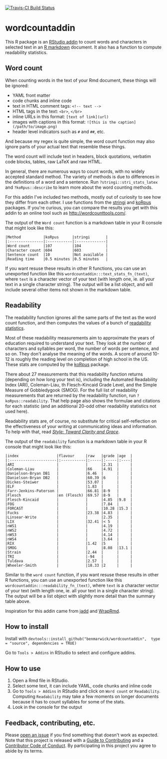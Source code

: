 [![Travis-CI Build Status](https://travis-ci.org/benmarwick/wordcountaddin.svg?branch=master)](https://travis-ci.org/benmarwick/wordcountaddin)

<!-- README.md is generated from README.Rmd. Please edit that file -->
wordcountaddin
==============

This R package is an [RStudio addin](https://rstudio.github.io/rstudioaddins/) to count words and characters in selected text in an [R markdown](http://rmarkdown.rstudio.com/) document. It also has a function to compute readability statistics.

Word count
----------

When counting words in the text of your Rmd document, these things will be ignored:

-   YAML front matter
-   code chunks and inline code
-   text in HTML comment tags: `<!-- text -->`
-   HTML tags in the text: `<br>`, `</br>`
-   inline URLs in this format: `[text of link](url)`
-   images with captions in this format: `![this is the caption](/path/to/image.png)`
-   header level indicators such as `#` and `##`, etc.

And because my regex is quite simple, the word count function may also ignore parts of your actual text that resemble these things.

The word count will include text in headers, block quotations, verbatim code blocks, tables, raw LaTeX and raw HTML.

In general, there are numerous ways to count words, with no widely accepted standard method. The variety of methods is due to differences in the definitions of a word and a sentence. Run `?stringi::stri_stats_latex` and `?koRpus::describe` to learn more about the word counting methods.

For this addin I've included two methods, mostly out of curiosity to see how they differ from each other. I use functions from the [stringi](https://cran.r-project.org/web/packages/stringi/index.html) and [koRpus](https://cran.r-project.org/web/packages/koRpus/index.html) packages. If you're curious, you can compare the results you get with this addin to an online tool such as <http://wordcounttools.com/>.

The output of the `Word count` function is a markdown table in your R console that might look like this:

    |Method          |koRpus      |stringi       |
    |:---------------|:-----------|:-------------|
    |Word count      |107         |104           |
    |Character count |604         |603           |
    |Sentence count  |10          |Not available |
    |Reading time    |0.5 minutes |0.5 minutes   |

If you want resuse these results in other R functions, you can use an unexported function like this `wordcountaddin:::text_stats_fn_(text)`, where `text` is a character vector of your text (with length one, ie. all your text in a single character string). The output will be a list object, and will include several other items not shown in the markdown table.

Readability
-----------

The readability function ignores all the same parts of the text as the word count function, and then computes the values of a bunch of [readability statistics](https://en.wikipedia.org/wiki/Readability_test).

Most of these readability measurements aim to approximate the years of education required to understand your text. They look at the number of characters and syllables per word, the number of words per sentence, and so on. They don't analyse the meaning of the words. A score of around 10-12 is roughly the reading level on completion of high school in the US. These stats are computed by the [koRpus](https://cran.r-project.org/web/packages/koRpus/index.html) package.

There about 27 measurements that this readability function returns (depending on how long your text is), including the Automated Readability Index (ARI), Coleman-Liau, th Flesch-Kincaid Grade Level, and the Simple Measure of Gobbledygook (SMOG). For the full list of readability measurements that are returned by the readability function, run `?koRpus::readability`. That help page also shows the formulae and citations for each statistic (and an additional 20-odd other readability statistics not used here).

Readability stats are, of course, no substitute for critical self-reflection on the effectiveness of your writing at communicating ideas and information. To help with that, read [*Style: Toward Clarity and Grace*](http://www.amazon.com/dp/0226899152).

The output of the `readability` function is a markdown table in your R console that might look like this:


    |index                 |flavour     |raw   |grade |age  |
    |:---------------------|:-----------|:-----|:-----|:----|
    |ARI                   |            |      |2.31  |     |
    |Coleman-Liau          |            |66    |4.91  |     |
    |Danielson-Bryan DB1   |            |6.46  |      |     |
    |Danielson-Bryan DB2   |            |60.39 |6     |     |
    |Dickes-Steiwer        |            |53.07 |      |     |
    |ELF                   |            |1.83  |      |     |
    |Farr-Jenkins-Paterson |            |66.81 |8-9   |     |
    |Flesch                |en (Flesch) |69.57 |8-9   |     |
    |Flesch-Kincaid        |            |      |4.85  |9.8  |
    |FOG                   |            |      |7.84  |     |
    |FORCAST               |            |      |10.28 |15.3 |
    |Fucks                 |            |23.38 |4.83  |     |
    |Linsear-Write         |            |      |2.35  |     |
    |LIX                   |            |32.41 |< 5   |     |
    |nWS1                  |            |      |4.19  |     |
    |nWS2                  |            |      |4.72  |     |
    |nWS3                  |            |      |4.14  |     |
    |nWS4                  |            |      |3.64  |     |
    |RIX                   |            |1.42  |5     |     |
    |SMOG                  |            |      |8.08  |13.1 |
    |Strain                |            |2.44  |      |     |
    |TRI                   |            |-94   |      |     |
    |Tuldava               |            |2.57  |      |     |
    |Wheeler-Smith         |            |18.33 |2     |     |

Similar to the `word count` function, if you want resuse these results in other R functions, you can use an unexported function like this `wordcountaddin:::readability_fn_(text)`, where `text` is a character vector of your text (with length one, ie. all your text in a single character string). The output will be a list object with slightly more detail than the summary table above.

Inspiration for this addin came from [jadd](https://github.com/jennybc/jadd) and [WrapRmd](https://github.com/tjmahr/WrapRmd).

How to install
--------------

Install with `devtools::install_github("benmarwick/wordcountaddin",  type = "source", dependencies = TRUE)`

Go to `Tools > Addins` in RStudio to select and configure addins.

How to use
----------

1.  Open a Rmd file in RStudio.
2.  Select some text, it can include YAML, code chunks and inline code
3.  Go to `Tools > Addins` in RStudio and click on `Word count` or `Readability`. Computing `Readability` may take a few moments on longer documents because it has to count syllables for some of the stats.
4.  Look in the console for the output

Feedback, contributing, etc.
----------------------------

Please [open an issue](https://github.com/benmarwick/wordcountaddin/issues/new) if you find something that doesn't work as expected. Note that this project is released with a [Guide to Contributing](CONTRIBUTING.md) and a [Contributor Code of Conduct](CONDUCT.md). By participating in this project you agree to abide by its terms.

